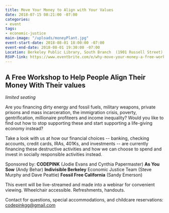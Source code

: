 ```yaml
---
title: Move Your Money to Align with Your Values
date: 2018-07-15 08:21:00 -07:00
categories:
- event
tags:
- economic-justice
main-image: "/uploads/moneyPlant.jpg"
event-start-date: 2018-08-01 18:00:00 -07:00
event-end-date: 2018-08-01 19:30:00 -07:00
Location: Berkeley Public Library, South Branch  (1901 Russell Street)
RSVP-link: https://www.eventbrite.com/e/why-move-your-money-a-free-workshop-to-align-your-values-with-your-tickets-48071226332
---
```


## A Free Workshop to Help People Align Their Money With Their values
*limited seating*

Are you financing dirty energy and fossil fuels, military weapons, private prisons and mass incarceration, the immigration crisis, poverty, gentrification, millionaire profiteers and income inequality? Would you like to find out how to stop supporting these and start supporting a life-giving economy instead? 

Take a look with us at how our financial choices -- banking, checking accounts, credit cards, IRAs, 401Ks, and investments -- are currently financing these destructive activities and how we can choose to spend and invest in socially responsible activities instead. 

Sponsored by:
**CODEPINK** (Jodie Evans and Cynthia Papermaster)
**As You Sow** (Andy Behar)
**Indivisible Berkeley** Economic Justice Team (Steve Murphy and Dave Peattie)
**Fossil Free California** (Sandy Emerson)

This event will be live-streamed and made into a webinar for convenient viewing.
Wheelchair accessible. Refreshments, handouts. 

Contact for questions, special accommodations, and childcare reservations: codepinkgg@gmail.com